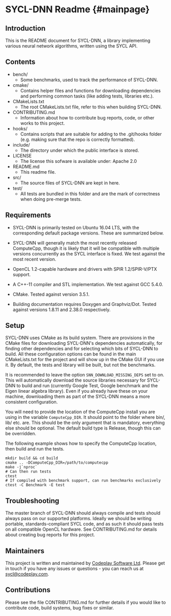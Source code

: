 # SYCL-DNN Readme {#mainpage}

## Introduction

This is the README document for SYCL-DNN, a library implementing various
neural network algorithms, written using the SYCL API.

## Contents

* bench/
    - Some benchmarks, used to track the performance of SYCL-DNN.
* cmake/
    - Contains helper files and functions for downloading dependencies
      and performing common tasks (like adding tests, libraries etc.).
* CMakeLists.txt
    - The root CMakeLists.txt file, refer to this when building SYCL-DNN.
* CONTRIBUTING.md
    - Information about how to contribute bug reports, code, or other works
      to this project.
* hooks/
    - Contains scripts that are suitable for adding to the .git/hooks folder
      (e.g. making sure that the repo is correctly formatted).
* include/
    - The directory under which the public interface is stored.
* LICENSE
    - The license this sofware is available under: Apache 2.0
* README.md
    - This readme file.
* src/
    - The source files of SYCL-DNN are kept in here.
* test/
    - All tests are bundled in this folder and are the mark of correctness
      when doing pre-merge tests.

## Requirements

* SYCL-DNN is primarily tested on Ubuntu 16.04 LTS, with the corresponding
  default package versions. These are summarized below.

* SYCL-DNN will generally match the most recently released ComputeCpp, though
  it is likely that it will be compatible with multiple versions concurrently
  as the SYCL interface is fixed. We test against the most recent version.

* OpenCL 1.2-capable hardware and drivers with SPIR 1.2/SPIR-V/PTX support.

* A C++-11 compiler and STL implementation. We test against GCC 5.4.0.

* CMake. Tested against version 3.5.1.

* Building documentation requires Doxygen and Graphviz/Dot. Tested
  against versions 1.8.11 and 2.38.0 respectively.

## Setup

SYCL-DNN uses CMake as its build system. There are provisions in the CMake
files for downloading SYCL-DNN's dependencies automatically, for finding
other dependencies and for selecting which bits of SYCL-DNN to build. All
these configuration options can be found in the main CMakeLists.txt for the
project and will show up in the CMake GUI if you use it. By default, the
tests and library will be built, but not the benchmarks.

It is recommended to leave the option `SNN_DOWNLOAD_MISSING_DEPS` set to
on. This will automatically download the source libraries necessary for
SYCL-DNN to build and run (currently Google Test, Google benchmark and
the Eigen linear algebra library). Even if you already have these on your
machine, downloading them as part of the SYCL-DNN means a more consistent
configuration.

You will need to provide the location of the ComputeCpp install you are
using in the variable `ComputeCpp_DIR`. It should point to the folder
where bin/, lib/ etc. are. This should be the only argument that is
mandatory, everything else should be optional. The default build type is
Release, though this can be overridden.

The following example shows how to specify the ComputeCpp location, then
build and run the tests.

    mkdir build && cd build
    cmake .. -DComputeCpp_DIR=/path/to/computecpp
    make -j`nproc`
    # Can then run tests
    ctest
    # If compiled with benchmark support, can run benchmarks exclusively
    ctest -C Benchmark -E test

## Troubleshooting

The master branch of SYCL-DNN should always compile and tests should always
pass on our supported platforms. Ideally we should be writing portable,
standards-compliant SYCL code, and as such it should pass tests on all
compatible OpenCL hardware. See CONTRIBUTING.md for details about creating
bug reports for this project.

## Maintainers

This project is written and maintained by
[Codeplay Software Ltd](https://www.codeplay.com/).
Please get in touch if you have any issues or questions - you can reach us at
[sycl@codeplay.com](mailto:sycl@codeplay.com).

## Contributions

Please see the file CONTRIBUTING.md for further details if you would like to
contribute code, build systems, bug fixes or similar.
